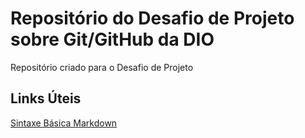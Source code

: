 # Repositório do Desafio de Projeto sobre Git/GitHub da DIO
Repositório criado para o Desafio de Projeto

## Links Úteis
[Sintaxe Básica Markdown](https://markdown.net.br/sintaxe-basica/)
